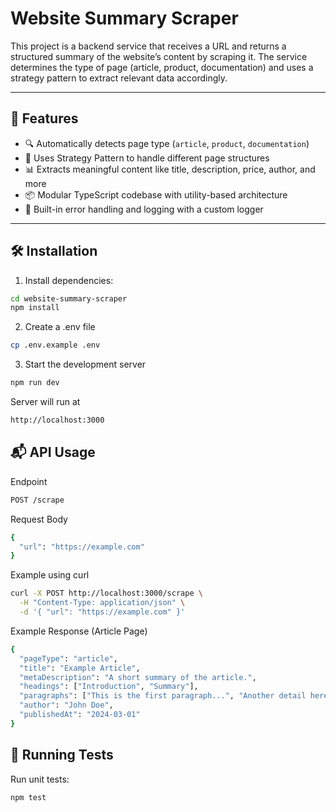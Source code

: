 # Website Summary Scraper

This project is a backend service that receives a URL and returns a structured summary of the website’s content by scraping it. The service determines the type of page (article, product, documentation) and uses a strategy pattern to extract relevant data accordingly.

---

## 🚀 Features

- 🔍 Automatically detects page type (`article`, `product`, `documentation`)
- 🧠 Uses Strategy Pattern to handle different page structures
- 📊 Extracts meaningful content like title, description, price, author, and more
- 📦 Modular TypeScript codebase with utility-based architecture
- 📄 Built-in error handling and logging with a custom logger

---

## 🛠 Installation

1. Install dependencies:

```bash
cd website-summary-scraper
npm install
```

2. Create a .env file
```bash
cp .env.example .env
```

3. Start the development server
```bash
npm run dev
```

Server will run at
```bash
http://localhost:3000
```
## 📬 API Usage

Endpoint
```bash
POST /scrape
```

Request Body
```bash
{
  "url": "https://example.com"
}
```

Example using curl
```bash
curl -X POST http://localhost:3000/scrape \
  -H "Content-Type: application/json" \
  -d '{ "url": "https://example.com" }'
```

Example Response (Article Page)
```bash
{
  "pageType": "article",
  "title": "Example Article",
  "metaDescription": "A short summary of the article.",
  "headings": ["Introduction", "Summary"],
  "paragraphs": ["This is the first paragraph...", "Another detail here..."],
  "author": "John Doe",
  "publishedAt": "2024-03-01"
}
```

## 🧪 Running Tests

Run unit tests:
```bash
npm test
```
